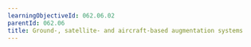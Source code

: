 ```yaml
---
learningObjectiveId: 062.06.02
parentId: 062.06
title: Ground-, satellite- and aircraft-based augmentation systems
---
```



